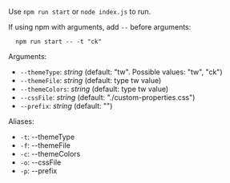Use `npm run start` or `node index.js` to run.

If using npm with arguments, add `--` before arguments:

```
  npm run start -- -t "ck"
```

Arguments:

- `--themeType`: _string_ (default: "tw". Possible values: "tw", "ck")
- `--themeFile`: _string_ (default: type tw value)
- `--themeColors`: _string_ (default: type tw value)
- `--cssFile`: _string_ (default: "./custom-properties.css")
- `--prefix`: _string_ (default: "")

Aliases:

- `-t`: --themeType
- `-f`: --themeFile
- `-c`: --themeColors
- `-o`: --cssFile
- `-p`: --prefix
